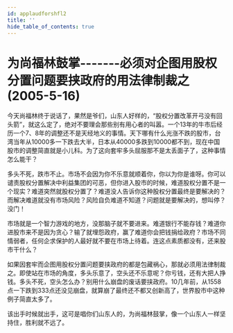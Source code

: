 ```yaml
---
id: applaudforshfl2
title: ''
hide_table_of_contents: true
---
```


# 为尚福林鼓掌-------必须对企图用股权分置问题要挟政府的用法律制裁之 (2005-5-16)

今天尚福林终于说话了，果然是爷们，山东人好样的，“股权分置改革开弓没有回头箭”，就这么定了，绝对不要理会那些别有用心者的叫嚣。一个13年的牛市后经历一个7、8年的调整还不是天经地义的事情。天下哪有什么光涨不跌的股市，台湾当年从10000多一下跌去大半，日本从40000多跌到10000都不到，现在中国股市的调整简直就是小儿科。为了这向套牢多头屈服那不是太丢面子了，这种事情怎么能干？

多头不死，跌市不止。市场不会因为你不乐意就顺着你，你以为你是谁呀。你可以谴责股权分置解决中利益集团的可恶，但你进入股市的时候，难道股权分置不是一个现实？难道突然就股权分置了？难道没人告诉你这种股权分置最终是要解决的？而解决难道就没有市场风险？风险自负难道不知道？问题就是要解决的，想叫停？没门！

市场就是一个智力游戏的地方，没那脑子就不要进来。难道银行不能存钱？难道你进股市来不是因为贪心？输了就埋怨政府，赢了难道你会把钱捐给政府？市场不同情弱者，任何企求保护的人最好就不要在市场上待着。连这点素质都没有，还来股市干什么？

如果因套牢而企图用股权分置问题要挟政府的都是包藏祸心，那就必须用法律制裁之。即使站在市场的角度，多头乐意了，空头还不乐意呢？你亏钱，还有大把人挣钱。多头不死，空头怎么办？别用什么崩盘的废话要挟政府。10几年前，从1558点一下跌到333点还没见崩盘，就算崩了最终还不都又创新高了，世界股市中这种例子简直太多了。

该出手时候就出手，这可是唱你们山东人的，为尚福林鼓掌，像一个山东人一样坚持住，胜利就不远了。